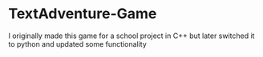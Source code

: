 # TextAdventure-Game
I originally made this game for a school project in C++ but later switched it to python and updated some functionality

